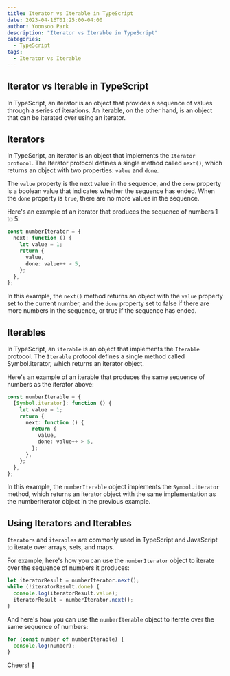 ```yaml
---
title: Iterator vs Iterable in TypeScript
date: 2023-04-16T01:25:00-04:00
author: Yoonsoo Park
description: "Iterator vs Iterable in TypeScript"
categories:
  - TypeScript
tags:
  - Iterator vs Iterable
---
```


## Iterator vs Iterable in TypeScript

In TypeScript, an iterator is an object that provides a sequence of values through a series of iterations. An iterable, on the other hand, is an object that can be iterated over using an iterator.

## Iterators

In TypeScript, an iterator is an object that implements the `Iterator protocol`. The Iterator protocol defines a single method called `next()`, which returns an object with two properties: `value` and `done`.

The `value` property is the next value in the sequence, and the `done` property is a boolean value that indicates whether the sequence has ended. When the `done` property is `true`, there are no more values in the sequence.

Here's an example of an iterator that produces the sequence of numbers 1 to 5:

```typescript
const numberIterator = {
  next: function () {
    let value = 1;
    return {
      value,
      done: value++ > 5,
    };
  },
};
```

In this example, the `next()` method returns an object with the `value` property set to the current number, and the `done` property set to false if there are more numbers in the sequence, or true if the sequence has ended.

## Iterables

In TypeScript, an `iterable` is an object that implements the `Iterable` protocol. The `Iterable` protocol defines a single method called Symbol.iterator, which returns an iterator object.

Here's an example of an iterable that produces the same sequence of numbers as the iterator above:

```typescript
const numberIterable = {
  [Symbol.iterator]: function () {
    let value = 1;
    return {
      next: function () {
        return {
          value,
          done: value++ > 5,
        };
      },
    };
  },
};
```

In this example, the `numberIterable` object implements the `Symbol.iterator` method, which returns an iterator object with the same implementation as the numberIterator object in the previous example.

## Using Iterators and Iterables

`Iterators` and `iterables` are commonly used in TypeScript and JavaScript to iterate over arrays, sets, and maps.

For example, here's how you can use the `numberIterator` object to iterate over the sequence of numbers it produces:

```typescript
let iteratorResult = numberIterator.next();
while (!iteratorResult.done) {
  console.log(iteratorResult.value);
  iteratorResult = numberIterator.next();
}
```

And here's how you can use the `numberIterable` object to iterate over the same sequence of numbers:

```typescript
for (const number of numberIterable) {
  console.log(number);
}
```

Cheers! 🍺
